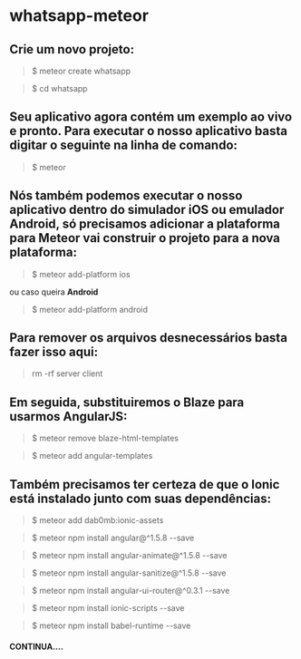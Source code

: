 # whatsapp-meteor

## Crie um novo projeto:

> $ meteor create whatsapp

> $ cd whatsapp
  
## Seu aplicativo agora contém um exemplo ao vivo e pronto. Para executar o nosso aplicativo basta digitar o seguinte na linha de comando:
  
  > $ meteor
  
## Nós também podemos executar o nosso aplicativo dentro do simulador iOS ou emulador Android, só precisamos adicionar a plataforma para Meteor vai construir o projeto para a nova plataforma:

> $ meteor add-platform ios

ou caso queira <b>Android</b>

> $ meteor add-platform android

## Para remover os arquivos desnecessários basta fazer isso aqui:

> rm -rf server client

## Em seguida, substituiremos o Blaze para usarmos AngularJS:

> $ meteor remove blaze-html-templates

> $ meteor add angular-templates

## Também precisamos ter certeza de que o Ionic está instalado junto com suas dependências:

> $ meteor add dab0mb:ionic-assets

> $ meteor npm install angular@^1.5.8 --save

> $ meteor npm install angular-animate@^1.5.8 --save

> $ meteor npm install angular-sanitize@^1.5.8 --save

> $ meteor npm install angular-ui-router@^0.3.1 --save

> $ meteor npm install ionic-scripts --save

> $ meteor npm install babel-runtime --save


#### CONTINUA....
  
